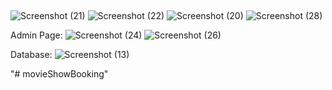 ##
![Screenshot (21)](https://github.com/AtharvaK-15/Show_Booking/assets/101208769/503d8b3f-54ad-4e71-9067-c11acb084514)
![Screenshot (22)](https://github.com/AtharvaK-15/Show_Booking/assets/101208769/4205f802-6d3f-492a-b03d-29bfeee3852a)
![Screenshot (20)](https://github.com/AtharvaK-15/Show_Booking/assets/101208769/3c184bef-9292-4ff0-b0cd-8915d9e0af11)
![Screenshot (28)](https://github.com/AtharvaK-15/Show_Booking/assets/101208769/2507cd2c-681e-4b81-83d9-bfe27fa09ec2)

Admin Page:
![Screenshot (24)](https://github.com/AtharvaK-15/Show_Booking/assets/101208769/9d618f32-3f3a-434e-8a97-7d80d8acb243)
![Screenshot (26)](https://github.com/AtharvaK-15/Show_Booking/assets/101208769/50acc367-39ee-42f7-87b6-e2741a9699cd)

Database:
![Screenshot (13)](https://github.com/AtharvaK-15/Show_Booking/assets/101208769/1a9f31dd-1c2c-44c9-95d1-872ffca4b9c8)

"# movieShowBooking" 
